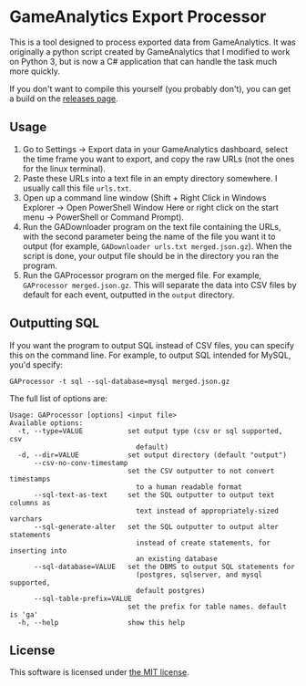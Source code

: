 # GameAnalytics Export Processor

This is a tool designed to process exported data from GameAnalytics. It was originally a python script created by GameAnalytics that I modified to work on Python 3, but is now a C# application that can handle the task much more quickly.

If you don't want to compile this yourself (you probably don't), you can get a build on the [releases page](https://github.com/cpancake/GameAnalytics-Processor/releases).

## Usage

1. Go to Settings -> Export data in your GameAnalytics dashboard, select the time frame you want to export, and copy the raw URLs (not the ones for the linux terminal).
2. Paste these URLs into a text file in an empty directory somewhere. I usually call this file `urls.txt`.
3. Open up a command line window (Shift + Right Click in Windows Explorer -> Open PowerShell Window Here or right click on the start menu -> PowerShell or Command Prompt).
4. Run the GADownloader program on the text file containing the URLs, with the second parameter being the name of the file you want it to output (for example, `GADownloader urls.txt merged.json.gz`). When the script is done, your output file should be in the directory you ran the program.
5. Run the GAProcessor program on the merged file. For example, `GAProcessor merged.json.gz`. This will separate the data into CSV files by default for each event, outputted in the `output` directory.

## Outputting SQL

If you want the program to output SQL instead of CSV files, you can specify this on the command line. For example, to output SQL intended for MySQL, you'd specify:
```
GAProcessor -t sql --sql-database=mysql merged.json.gz
```

The full list of options are:
```
Usage: GAProcessor [options] <input file>
Available options:
  -t, --type=VALUE           set output type (csv or sql supported, csv
                               default)
  -d, --dir=VALUE            set output directory (default "output")
      --csv-no-conv-timestamp
                             set the CSV outputter to not convert timestamps
                               to a human readable format
      --sql-text-as-text     set the SQL outputter to output text columns as
                               text instead of appropriately-sized varchars
      --sql-generate-alter   set the SQL outputter to output alter statements
                               instead of create statements, for inserting into
                               an existing database
      --sql-database=VALUE   set the DBMS to output SQL statements for
                               (postgres, sqlserver, and mysql supported,
                               default postgres)
      --sql-table-prefix=VALUE
                             set the prefix for table names. default is 'ga'
  -h, --help                 show this help
 ```

## License

This software is licensed under [the MIT license](https://opensource.org/licenses/MIT). 